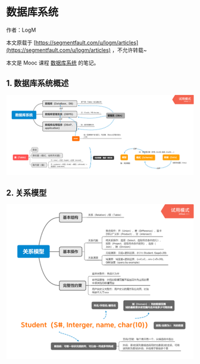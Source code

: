 # 数据库系统

作者：LogM

本文原载于 [https://segmentfault.com/u/logm/articles](https://segmentfault.com/u/logm/articles) ，不允许转载~

本文是 Mooc 课程 [数据库系统](https://www.icourse163.org/course/HIT-1001516002) 的笔记。

## 1. 数据库系统概述

<div align=left>
<img src="imgs/数据库/1_数据库系统.png", width="700">
</div>

## 2. 关系模型

<div align=left>
<img src="imgs/数据库/2_关系模型.png", width="700">
</div>
